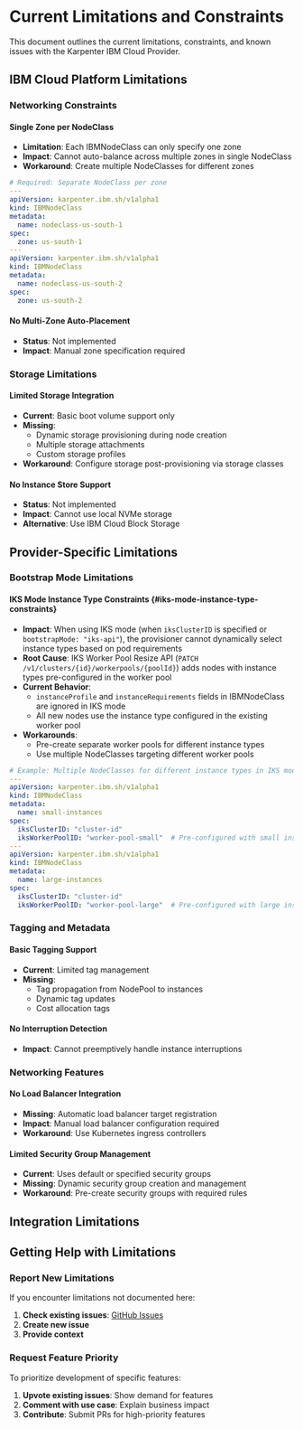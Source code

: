 # Current Limitations and Constraints

This document outlines the current limitations, constraints, and known issues with the Karpenter IBM Cloud Provider.

## IBM Cloud Platform Limitations

### Networking Constraints

#### Single Zone per NodeClass
- **Limitation**: Each IBMNodeClass can only specify one zone
- **Impact**: Cannot auto-balance across multiple zones in single NodeClass
- **Workaround**: Create multiple NodeClasses for different zones

```yaml
# Required: Separate NodeClass per zone
---
apiVersion: karpenter.ibm.sh/v1alpha1
kind: IBMNodeClass
metadata:
  name: nodeclass-us-south-1
spec:
  zone: us-south-1
---
apiVersion: karpenter.ibm.sh/v1alpha1
kind: IBMNodeClass
metadata:
  name: nodeclass-us-south-2
spec:
  zone: us-south-2
```

#### No Multi-Zone Auto-Placement
- **Status**: Not implemented
- **Impact**: Manual zone specification required

### Storage Limitations

#### Limited Storage Integration
- **Current**: Basic boot volume support only
- **Missing**:
  - Dynamic storage provisioning during node creation
  - Multiple storage attachments
  - Custom storage profiles
- **Workaround**: Configure storage post-provisioning via storage classes

#### No Instance Store Support
- **Status**: Not implemented
- **Impact**: Cannot use local NVMe storage
- **Alternative**: Use IBM Cloud Block Storage

## Provider-Specific Limitations

### Bootstrap Mode Limitations

#### IKS Mode Instance Type Constraints {#iks-mode-instance-type-constraints}
- **Impact**: When using IKS mode (when `iksClusterID` is specified or `bootstrapMode: "iks-api"`), the provisioner cannot dynamically select instance types based on pod requirements
- **Root Cause**: IKS Worker Pool Resize API (`PATCH /v1/clusters/{id}/workerpools/{poolId}`) adds nodes with instance types pre-configured in the worker pool
- **Current Behavior**:
  - `instanceProfile` and `instanceRequirements` fields in IBMNodeClass are ignored in IKS mode
  - All new nodes use the instance type configured in the existing worker pool
- **Workarounds**:
  - Pre-create separate worker pools for different instance types
  - Use multiple NodeClasses targeting different worker pools

```yaml
# Example: Multiple NodeClasses for different instance types in IKS mode
---
apiVersion: karpenter.ibm.sh/v1alpha1
kind: IBMNodeClass
metadata:
  name: small-instances
spec:
  iksClusterID: "cluster-id"
  iksWorkerPoolID: "worker-pool-small"  # Pre-configured with small instances
---
apiVersion: karpenter.ibm.sh/v1alpha1
kind: IBMNodeClass
metadata:
  name: large-instances
spec:
  iksClusterID: "cluster-id"
  iksWorkerPoolID: "worker-pool-large"  # Pre-configured with large instances
```

### Tagging and Metadata

#### Basic Tagging Support
- **Current**: Limited tag management
- **Missing**:
  - Tag propagation from NodePool to instances
  - Dynamic tag updates
  - Cost allocation tags

#### No Interruption Detection
- **Impact**: Cannot preemptively handle instance interruptions

### Networking Features

#### No Load Balancer Integration
- **Missing**: Automatic load balancer target registration
- **Impact**: Manual load balancer configuration required
- **Workaround**: Use Kubernetes ingress controllers

#### Limited Security Group Management
- **Current**: Uses default or specified security groups
- **Missing**: Dynamic security group creation and management
- **Workaround**: Pre-create security groups with required rules

## Integration Limitations

## Getting Help with Limitations

### Report New Limitations
If you encounter limitations not documented here:

1. **Check existing issues**: [GitHub Issues](https://github.com/kubernetes-sigs/karpenter-provider-ibm-cloud/issues)
2. **Create new issue**
3. **Provide context**

### Request Feature Priority
To prioritize development of specific features:

1. **Upvote existing issues**: Show demand for features
2. **Comment with use case**: Explain business impact
3. **Contribute**: Submit PRs for high-priority features
